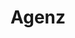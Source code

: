 ---
layout: startup_page
title: "Agenz"
id: "agenz.ma"
permalink: "/agenzagenz.ma04062025/"
website: "https://agenz.ma/"
funding_round: ""
funding_amount: ""
investors: "Renew Capital"
about: "Agenz is a data-driven prop-tech platform providing instant property valuations and market insights in Morocco. It offers services such as buyer and seller lead generation and comprehensive market analysis, aiming to bring transparency to the real estate market."
markets: "PropTech, Real Estate, Lending, Rental, Sales"
hq: "Casablanca, Casablanca, Morocco"
founded_year: "2020"
linkedin: "https://www.linkedin.com/company/agenztechnologies"
twitter: ""
instagram: ""
facebook: "https://www.facebook.com/Agenztechnologies"
crunchbase: "https://www.crunchbase.com/organization/agenz"
pitchbook: "https://pitchbook.com/profiles/company/489430-45"

# SEO Optimization
meta_title: "Agenz"
meta_description: "Agenz, Agenz is a data-driven prop-tech platform providing instant property valuations and market insights in Morocco. It offers services such as buyer and s..."
meta_keywords: "Agenz, PropTech, Real Estate, Lending, Rental, Sales,  funding"
canonical_url: "https://pkprojectstartups.github.io/projectstartups.com/agenzagenz.ma04062025/"
---